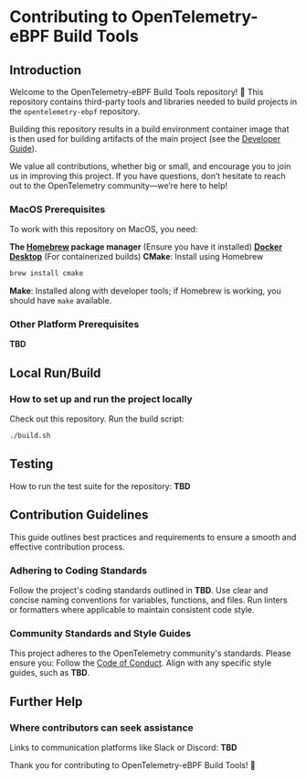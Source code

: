  # Contributing to OpenTelemetry-eBPF Build Tools

## Introduction

Welcome to the OpenTelemetry-eBPF Build Tools repository! 🎉
This repository contains third-party tools and libraries needed to build projects in the `opentelemetry-ebpf` repository.

Building this repository results in a build environment container image that is then used for building artifacts of the main project (see the [Developer Guide](https://github.com/open-telemetry/opentelemetry-network/blob/main/docs/developing.md)).

We value all contributions, whether big or small, and encourage you to join us in improving this project. If you have questions, don’t hesitate to reach out to the OpenTelemetry community—we’re here to help!

### MacOS Prerequisites

To work with this repository on MacOS, you need:

**The [Homebrew](https://brew.sh/) package manager** (Ensure you have it installed)
[**Docker Desktop**](https://docs.docker.com/desktop/setup/install/mac-install/) (For containerized builds)
**CMake**: Install using Homebrew
  ```sh
  brew install cmake
  ```
**Make**: Installed along with developer tools; if Homebrew is working, you should have `make` available.

### Other Platform Prerequisites
**TBD**

## Local Run/Build

### How to set up and run the project locally
Check out this repository.
Run the build script:
  ```sh
  ./build.sh
  ```

## Testing
How to run the test suite for the repository: **TBD**

## Contribution Guidelines
This guide outlines best practices and requirements to ensure a smooth and effective contribution process.

### Adhering to Coding Standards
Follow the project's coding standards outlined in **TBD**.
Use clear and concise naming conventions for variables, functions, and files.
Run linters or formatters where applicable to maintain consistent code style.

### Community Standards and Style Guides
This project adheres to the OpenTelemetry community's standards. Please ensure you:
Follow the [Code of Conduct](https://github.com/open-telemetry/community/blob/main/code-of-conduct.md).
Align with any specific style guides, such as **TBD**.

## Further Help
### Where contributors can seek assistance
Links to communication platforms like Slack or Discord: **TBD**

Thank you for contributing to OpenTelemetry-eBPF Build Tools! 🎉
